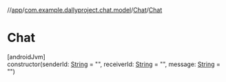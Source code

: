 //[app](../../../index.md)/[com.example.dallyproject.chat.model](../index.md)/[Chat](index.md)/[Chat](-chat.md)

# Chat

[androidJvm]\
constructor(senderId: [String](https://kotlinlang.org/api/latest/jvm/stdlib/kotlin/-string/index.html) = &quot;&quot;, receiverId: [String](https://kotlinlang.org/api/latest/jvm/stdlib/kotlin/-string/index.html) = &quot;&quot;, message: [String](https://kotlinlang.org/api/latest/jvm/stdlib/kotlin/-string/index.html) = &quot;&quot;)
